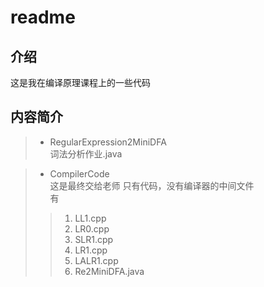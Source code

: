 # readme
## 介绍
这是我在编译原理课程上的一些代码  
## 内容简介
> - RegularExpression2MiniDFA  
> 词法分析作业.java

> - CompilerCode  
> 这是最终交给老师
> 只有代码，没有编译器的中间文件  
> 有
>> 1. LL1.cpp 
>> 2. LR0.cpp 
>> 3. SLR1.cpp 
>> 4. LR1.cpp 
>> 5. LALR1.cpp  
>> 6. Re2MiniDFA.java

